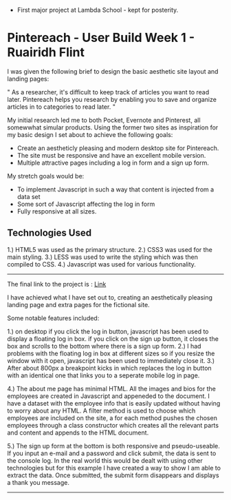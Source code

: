 - First major project at Lambda School - kept for posterity. 


# Pintereach - User Build Week 1 - Ruairidh Flint

I was given the following brief to design the basic aesthetic site layout and landing pages:

" As a researcher, it's difficult to keep track of articles you want to read later. Pintereach helps you research by enabling you to save and organize articles in to categories to read later. "

My initial research led me to both Pocket, Evernote and Pinterest, all somewwhat simular products. Using
the former two sites as inspiration for my basic design I set about to achieve the following goals:

* Create an aestheticly pleasing and modern desktop site for Pintereach.
* The site must be responsive and have an excellent mobile version.
* Multiple attractive pages including a log in form and a sign up form.

My stretch goals would be:

* To implement Javascript in such a way that content is injected from a data set
* Some sort of Javascript affecting the log in form
* Fully responsive at all sizes. 


## Technologies Used 

1.) HTML5 was used as the primary structure.
2.) CSS3 was used for the main styling.
3.) LESS was used to write the styling which was then compiled to CSS.
4.) Javascript was used for various functionality. 

--------------------------------------------------------------------------------------------------------------

The final link to the project is : [Link](https://ruairidhflint.github.io/Lambda-Build-Week-1/index.html)

I have achieved what I have set out to, creating an aesthetically pleasing landing page and extra pages for 
the fictional site.

Some notable features included:

1.) on desktop if you click the log in button, javascript has been used to display a floating log in box.
if you click on the sign up button, it closes the box and scrolls to the bottom where there is a sign up form.
2.) I had problems with the floating log in box at different sizes so if you resize the window with it open,
javascript has been used to immediately close it. 
3.) After about 800px a breakpoint kicks in which replaces the log in button with an identical one that links
you to a seperate mobile log in page.


4.) The about me page has minimal HTML. All the images and bios for the employees are created in Javascript and 
appeneded to the document. I have a dataset with the employee info that is easily updated without having to 
worry about any HTML. A filter method is used to choose which employees are included on the site, a for each
method pushes the chosen employees through a class constructor which creates all the relevant parts and content
and appends to the HTML document.

5.) The sign up form at the bottom is both responsive and pseudo-useable. If you input an e-mail and a password 
and click submit, the data is sent to the console log. In the real world this would be dealt with using other
technologies but for this example I have created a way to show I am able to extract the data. Once submitted,
the submit form disappears and displays a thank you message. 

------------------------------------------------------------------------------------------------------------------------
